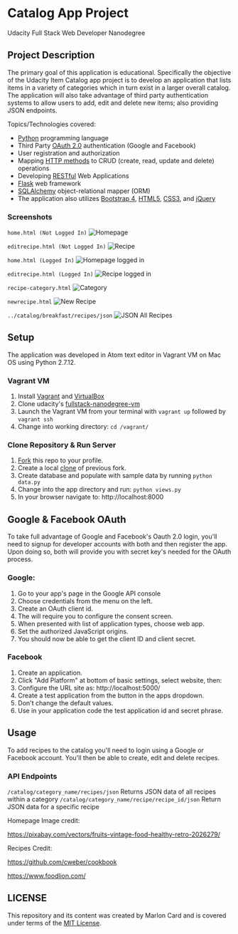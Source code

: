 # Catalog App Project
Udacity Full Stack Web Developer Nanodegree

## Project Description
The primary goal of this application is educational. Specifically the objective of the Udacity Item Catalog app project is to develop an application that lists items in a variety of categories which in turn exist in a larger overall catalog. The application will also take advantage of third party authentication systems to allow users to add, edit and delete new items; also providing JSON endpoints.

Topics/Technologies covered:
* [Python](https://www.python.org) programming language
* Third Party [OAuth 2.0](https://oauth.net/2/) authentication (Google and Facebook)
* User registration and authorization
* Mapping [HTTP methods](https://developer.mozilla.org/en-US/docs/Web/HTTP/Methods
) to CRUD (create, read, update and delete) operations
* Developing [RESTful](https://www.ics.uci.edu/~fielding/pubs/dissertation/rest_arch_style.htm
) Web Applications
* [Flask](http://flask.pocoo.org/) web framework
* [SQLAlchemy](https://www.sqlalchemy.org/) object-relational mapper (ORM)
* The application also utilizes [Bootstrap 4](https://getbootstrap.com/), [HTML5](https://developer.mozilla.org/en-US/docs/Web/Guide/HTML/HTML5), [CSS3](https://developer.mozilla.org/en-US/docs/Web/CSS/CSS3), and [jQuery](https://jquery.com/)

### Screenshots
`home.html (Not Logged In)`
![Homepage](static/images/ss01.png)

`editrecipe.html (Not Logged In)`
![Recipe](static/images/ss02.png)

`home.html (Logged In)`
![Homepage logged in](static/images/ss03.png)

`editrecipe.html (Logged In)`
![Recipe logged in](static/images/ss04.png)

`recipe-category.html`
![Category](static/images/ss05.png)

`newrecipe.html`
![New Recipe](static/images/ss06.png)

`../catalog/breakfast/recipes/json`
![JSON All Recipes](static/images/ss07.png)



## Setup
The application was developed in Atom text editor in Vagrant VM on Mac OS using Python 2.7.12.
### Vagrant VM
1. Install [Vagrant](https://www.vagrantup.com/) and [VirtualBox](https://www.virtualbox.org/)
2. Clone udacity's [fullstack-nanodegree-vm](http://github.com/udacity/fullstack-nanodegree-vm
)
3. Launch the Vagrant VM from your terminal with `vagrant up` followed by `vagrant ssh`
4. Change into working directory: `cd /vagrant/`

### Clone Repository & Run Server
1. [Fork](https://help.github.com/en/articles/fork-a-repo) this repo to your profile.
2. Create a local [clone](https://help.github.com/en/articles/fork-a-repo#step-2-create-a-local-clone-of-your-fork) of previous fork.
3. Create database and populate with sample data by running `python data.py`
4. Change into the app directory and run: `python views.py`
5. In your browser navigate to: http://localhost:8000

## Google & Facebook OAuth

To take full advantage of Google and Facebook's Oauth 2.0 login, you'll need to signup for developer accounts with both and then register the app. Upon doing so, both will provide you with secret key's needed for the OAuth process.

### Google:

1. Go to your app's page in the Google API console
2. Choose credentials from the menu on the left.
3. Create an OAuth client id.
4. The will require you to configure the consent screen.
5. When presented with list of application types, choose web app.
6. Set the authorized JavaScript origins.
7. You should now be able to get the client ID and client secret.

### Facebook

1. Create an application.
2. Click "Add Platform" at bottom of basic settings, select website, then:
3. Configure the URL site as: http://localhost:5000/
4. Create a test application from the button in the apps dropdown.
5. Don't change the default values.
6. Use in your application code the test application id and secret phrase.

## Usage
To add recipes to the catalog you'll need to login using a Google or Facebook account. You'll then be able to create, edit and delete recipes.

### API Endpoints
`/catalog/category_name/recipes/json` Returns JSON data of all recipes within a category
`/catalog/category_name/recipe/recipe_id/json` Return JSON data for a specific recipe

Homepage Image credit:

https://pixabay.com/vectors/fruits-vintage-food-healthy-retro-2026279/

Recipes Credit:

https://github.com/cweber/cookbook

https://www.foodlion.com/

## LICENSE

This repository and its content was created by Marlon Card and is covered under terms of the [MIT License](https://opensource.org/licenses/MIT).
